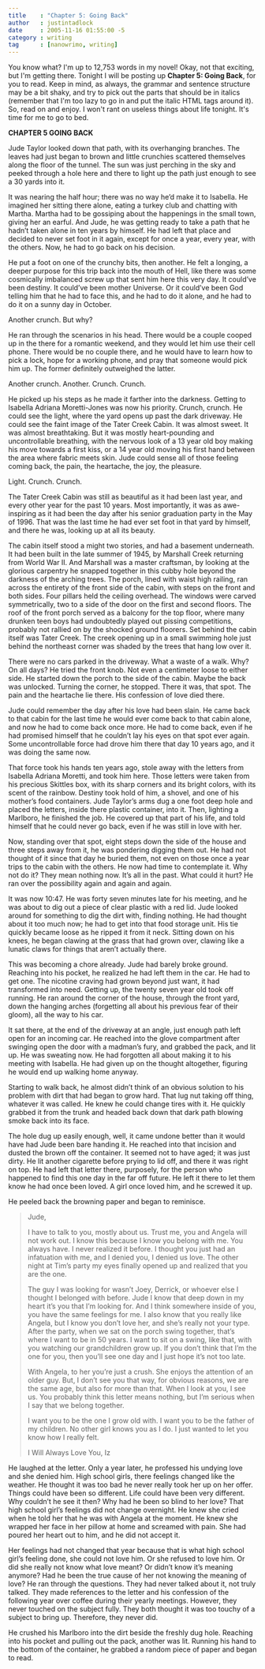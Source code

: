 ```yaml
---
title    : "Chapter 5: Going Back"
author   : justintadlock
date     : 2005-11-16 01:55:00 -5
category : writing
tag      : [nanowrimo, writing]
---
```


You know what?  I'm up to 12,753 words in my novel!  Okay, not that exciting, but I'm getting there.  Tonight I will be posting up <strong> Chapter 5:  Going Back</strong>, for you to read.  Keep in mind, as always, the grammar and sentence structure may be a bit shaky, and try to pick out the parts that should be in italics (remember that I'm too lazy to go in and put the italic HTML tags around it).  So, read on and enjoy.  I won't rant on useless things about life tonight.  It's time for me to go to bed.

<!--more-->

<strong>CHAPTER 5
GOING BACK</strong>

Jude Taylor looked down that path, with its overhanging branches.  The leaves had just began to brown and little crunchies scattered themselves along the floor of the tunnel.  The sun was just perching in the sky and peeked through a hole here and there to light up the path just enough to see a 30 yards into it.

It was nearing the half hour; there was no way he’d make it to Isabella.  He imagined her sitting there alone, eating a turkey club and chatting with Martha.  Martha had to be gossiping about the happenings in the small town, giving her an earful.  And Jude, he was getting ready to take a path that he hadn’t taken alone in ten years by himself.  He had left that place and decided to never set foot in it again, except for once a year, every year, with the others.  Now, he had to go back on his decision.

He put a foot on one of the crunchy bits, then another.  He felt a longing, a deeper purpose for this trip back into the mouth of Hell, like there was some cosmically imbalanced screw up that sent him here this very day.  It could’ve been destiny.  It could’ve been mother Universe.  Or it could’ve been God telling him that he had to face this, and he had to do it alone, and he had to do it on a sunny day in October.

Another crunch.  But why?

He ran through the scenarios in his head.  There would be a couple cooped up in the there for a romantic weekend, and they would let him use their cell phone.  There would be no couple there, and he would have to learn how to pick a lock, hope for a working phone, and pray that someone would pick him up.  The former definitely outweighed the latter.

Another crunch.  Another.  Crunch.  Crunch.

He picked up his steps as he made it farther into the darkness.  Getting to Isabella Adriana Moretti-Jones was now his priority.  Crunch, crunch.  He could see the light, where the yard opens up past the dark driveway.  He could see the faint image of the Tater Creek Cabin.  It was almost sweet.  It was almost breathtaking.  But it was mostly heart-pounding and uncontrollable breathing, with the nervous look of a 13 year old boy making his move towards a first kiss, or a 14 year old moving his first hand between the area where fabric meets skin.  Jude could sense all of those feeling coming back, the pain, the heartache, the joy, the pleasure.

Light.  Crunch.  Crunch.

The Tater Creek Cabin was still as beautiful as it had been last year, and every other year for the past 10 years.  Most importantly, it was as awe-inspiring as it had been the day after his senior graduation party in the May of 1996.  That was the last time he had ever set foot in that yard by himself, and there he was, looking up at all its beauty.

The cabin itself stood a might two stories, and had a basement underneath.  It had been built in the late summer of 1945, by Marshall Creek returning from World War II.  And Marshall was a master craftsman, by looking at the glorious carpentry he snapped together in this cubby hole beyond the darkness of the arching trees.  The porch, lined with waist high railing, ran across the entirety of the front side of the cabin, with steps on the front and both sides.  Four pillars held the ceiling overhead.  The windows were carved symmetrically, two to a side of the door on the first and second floors.  The roof of the front porch served as a balcony for the top floor, where many drunken teen boys had undoubtedly played out pissing competitions, probably not rallied on by the shocked ground floorers.  Set behind the cabin itself was Tater Creek.  The creek opening up in a small swimming hole just behind the northeast corner was shaded by the trees that hang low over it.

There were no cars parked in the driveway.  What a waste of a walk.  Why?  On all days?    He tried the front knob.  Not even a centimeter loose to either side.  He started down the porch to the side of the cabin.  Maybe the back was unlocked.  Turning the corner, he stopped.  There it was, that spot.  The pain and the heartache lie there.  His confession of love died there.

Jude could remember the day after his love had been slain.  He came back to that cabin for the last time he would ever come back to that cabin alone, and now he had to come back once more.  He had to come back, even if he had promised himself that he couldn’t lay his eyes on that spot ever again.  Some uncontrollable force had drove him there that day 10 years ago, and it was doing the same now.

That force took his hands ten years ago, stole away with the letters from Isabella Adriana Moretti, and took him here.  Those letters were taken from his precious Skittles box, with its sharp corners and its bright colors, with its scent of the rainbow.  Destiny took hold of him, a shovel, and one of his mother’s food containers.  Jude Taylor’s arms dug a one foot deep hole and placed the letters, inside there plastic container, into it.  Then, lighting a Marlboro, he finished the job.  He covered up that part of his life, and told himself that he could never go back, even if he was still in love with her.

Now, standing over that spot, eight steps down the side of the house and three steps away from it, he was pondering digging them out.  He had not thought of it since that day he buried them, not even on those once a year trips to the cabin with the others.  He now had time to contemplate it.  Why not do it?  They mean nothing now.  It’s all in the past.  What could it hurt?  He ran over the possibility again and again and again.

It was now 10:47.  He was forty seven minutes late for his meeting, and he was about to dig out a piece of clear plastic with a red lid.  Jude looked around for something to dig the dirt with, finding nothing.  He had thought about it too much now; he had to get into that food storage unit.  His tie quickly became loose as he ripped it from it neck.  Sitting down on his knees, he began clawing at the grass that had grown over, clawing like a lunatic claws for things that aren’t actually there.

This was becoming a chore already.  Jude had barely broke ground.  Reaching into his pocket, he realized he had left them in the car.  He had to get one.  The nicotine craving had grown beyond just want, it had transformed into need.  Getting up, the twenty seven year old took off running.  He ran around the corner of the house, through the front yard, down the hanging arches (forgetting all about his previous fear of their gloom), all the way to his car.

It sat there, at the end of the driveway at an angle, just enough path left open for an incoming car.  He reached into the glove compartment after swinging open the door with a madman’s fury, and grabbed the pack, and lit up.  He was sweating now.  He had forgotten all about making it to his meeting with Isabella.  He had given up on the thought altogether, figuring he would end up walking home anyway.

Starting to walk back, he almost didn’t think of an obvious solution to his problem with dirt that had began to grow hard.  That lug nut taking off thing, whatever it was called.  He knew he could change tires with it.  He quickly grabbed it from the trunk and headed back down that dark path blowing smoke back into its face.

The hole dug up easily enough, well, it came undone better than it would have had Jude been bare handing it.  He reached into that incision and dusted the brown off the container.  It seemed not to have aged; it was just dirty.  He lit another cigarette before prying to lid off, and there it was right on top.  He had left that letter there, purposely, for the person who happened to find this one day in the far off future.  He left it there to let them know he had once been loved.  A girl once loved him, and he screwed it up.

He peeled back the browning paper and began to reminisce.

<blockquote>Jude,

I have to talk to you, mostly about us.  Trust me, you and Angela will not work out.  I know this because I know you belong with me.  You always have.  I never realized it before.  I thought you just had an infatuation with me, and I denied you, I denied us love.  The other night at Tim’s party my eyes finally opened up and realized that you are the one.

The guy I was looking for wasn’t Joey, Derrick, or whoever else I thought I belonged with before.  Jude I know that deep down in my heart it’s you that I’m looking for.  And I think somewhere inside of you, you have the same feelings for me.  I also know that you really like Angela, but I know you don’t love her, and she’s really not your type.  After the party, when we sat on the porch swing together, that’s where I want to be in 50 years.  I want to sit on a swing, like that, with you watching our grandchildren grow up.  If you don’t think that I’m the one for you, then you’ll see one day and I just hope it’s not too late.

With Angela, to her you’re just a crush.  She enjoys the attention of an older guy.  But, I don’t see you that way, for obvious reasons, we are the same age, but also for more than that.  When I look at you, I see us.  You probably think this letter means nothing, but I’m serious when I say that we belong together.

I want you to be the one I grow old with.  I want you to be the father of my children.  No other girl knows you as I do.  I just wanted to let you know how I really felt.

I Will Always Love You,
Iz</blockquote>

He laughed at the letter.  Only a year later, he professed his undying love and she denied him.  High school girls, there feelings changed like the weather.  He thought it was too bad he never really took her up on her offer.  Things could have been so different.  Life could have been very different.  Why couldn’t he see it then?  Why had he been so blind to her love?  That high school girl’s feelings did not change overnight.  He knew she cried when he told her that he was with Angela at the moment.  He knew she wrapped her face in her pillow at home and screamed with pain.  She had poured her heart out to him, and he did not accept it.

Her feelings had not changed that year because that is what high school girl’s feeling done, she could not love him. Or she refused to love him.  Or did she really not know what love meant?  Or didn’t know it’s meaning anymore?  Had he been the true cause of her not knowing the meaning of love?  He ran through the questions.  They had never talked about it, not truly talked.  They made references to the letter and his confession of the following year over coffee during their yearly meetings.  However, they never touched on the subject fully.  They both thought it was too touchy of a subject to bring up.  Therefore, they never did.

He crushed his Marlboro into the dirt beside the freshly dug hole.  Reaching into his pocket and pulling out the pack, another was lit.  Running his hand to the bottom of the container, he grabbed a random piece of paper and began to read.
